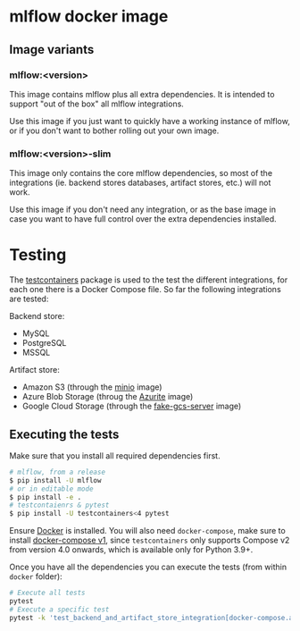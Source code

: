 # mlflow docker image

## Image variants

### mlflow:\<version\>

This image contains mlflow plus all extra dependencies. It is intended to support "out of the box" all mlflow integrations.

Use this image if you just want to quickly have a working instance of mlflow, or if you don't want to bother rolling out your own image.

### mlflow:\<version\>-slim

This image only contains the core mlflow dependencies, so most of the integrations (ie. backend stores databases,
artifact stores, etc.) will not work.

Use this image if you don't need any integration, or as the base image in case you want to have full control over
the extra dependencies installed.

# Testing

The [testcontainers](https://testcontainers.com/) package is used to the test the different integrations, for each one there
is a Docker Compose file. So far the following integrations are tested:

Backend store:

- MySQL
- PostgreSQL
- MSSQL

Artifact store:

- Amazon S3 (through the [minio](https://hub.docker.com/r/minio/minio) image)
- Azure Blob Storage (throug the [Azurite](https://hub.docker.com/_/microsoft-azure-storage-azurite) image)
- Google Cloud Storage (through the [fake-gcs-server](https://github.com/fsouza/fake-gcs-server) image)

## Executing the tests

Make sure that you install all required dependencies first.

```bash
# mlflow, from a release
$ pip install -U mlflow
# or in editable mode
$ pip install -e .
# testcontaienrs & pytest
$ pip install -U testcontainers<4 pytest
```

Ensure [Docker](https://www.docker.com/) is installed. You will also need `docker-compose`, make sure to install
[docker-compose v1](https://docs.docker.com/compose/install/standalone/), since `testcontainers` only supports Compose v2
from version 4.0 onwards, which is available only for Python 3.9+.

Once you have all the dependencies you can execute the tests (from within `docker` folder):

```bash
# Execute all tests
pytest
# Execute a specific test
pytest -k 'test_backend_and_artifact_store_integration[docker-compose.aws-test.yaml]'
```

